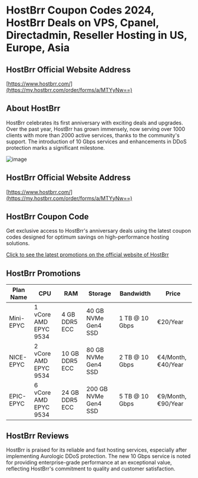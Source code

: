 # HostBrr Coupon Codes 2024, HostBrr Deals on VPS, Cpanel, Directadmin, Reseller Hosting in US, Europe, Asia

## HostBrr Official Website Address
[https://www.hostbrr.com/](https://my.hostbrr.com/order/forms/a/MTYyNw==)

## About HostBrr
HostBrr celebrates its first anniversary with exciting deals and upgrades. Over the past year, HostBrr has grown immensely, now serving over 1000 clients with more than 2000 active services, thanks to the community's support. The introduction of 10 Gbps services and enhancements in DDoS protection marks a significant milestone.

![image](https://github.com/hanakefough/HostBrr/assets/167743342/23b70197-ff46-4064-981e-7f58f10cb441)


## HostBrr Official Website Address
[https://www.hostbrr.com/](https://my.hostbrr.com/order/forms/a/MTYyNw==)

## HostBrr Coupon Code
Get exclusive access to HostBrr's anniversary deals using the latest coupon codes designed for optimum savings on high-performance hosting solutions.

[Click to see the latest promotions on the official website of HostBrr](https://my.hostbrr.com/order/forms/a/MTYyNw==)

## HostBrr Promotions
| Plan Name  | CPU        | RAM         | Storage         | Bandwidth        | Price         |
|------------|------------|-------------|-----------------|------------------|---------------|
| Mini-EPYC  | 1 vCore AMD EPYC 9534 | 4 GB DDR5 ECC | 40 GB NVMe Gen4 SSD | 1 TB @ 10 Gbps | €20/Year      |
| NICE-EPYC  | 2 vCore AMD EPYC 9534 | 10 GB DDR5 ECC | 80 GB NVMe Gen4 SSD | 2 TB @ 10 Gbps | €4/Month, €40/Year |
| EPIC-EPYC  | 6 vCore AMD EPYC 9534 | 24 GB DDR5 ECC | 200 GB NVMe Gen4 SSD | 5 TB @ 10 Gbps | €9/Month, €90/Year |

## HostBrr Reviews
HostBrr is praised for its reliable and fast hosting services, especially after implementing Aurologic DDoS protection. The new 10 Gbps service is noted for providing enterprise-grade performance at an exceptional value, reflecting HostBrr's commitment to quality and customer satisfaction.

